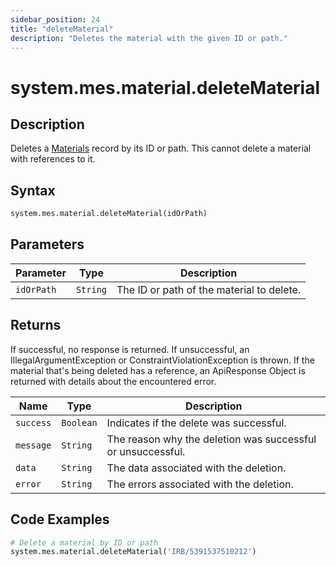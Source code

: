 ```yaml
---
sidebar_position: 24
title: "deleteMaterial"
description: "Deletes the material with the given ID or path."
---
```


# system.mes.material.deleteMaterial

## Description

Deletes a [Materials](../../data-model/material-model/material) record by its ID or path.
This cannot delete a material with references to it.

## Syntax

```python
system.mes.material.deleteMaterial(idOrPath)
```

## Parameters

| Parameter  | Type     | Description                               |
| ---------- | -------- | ----------------------------------------- |
| `idOrPath` | `String` | The ID or path of the material to delete. |

## Returns

If successful, no response is returned. If unsuccessful, an IllegalArgumentException or ConstraintViolationException is thrown.
If the material that's being deleted has a reference, an ApiResponse Object is returned with details about the encountered error.

| Name      | Type      | Description                                                 |
| --------- | --------- | ----------------------------------------------------------- |
| `success` | `Boolean` | Indicates if the delete was successful.                     |
| `message` | `String`  | The reason why the deletion was successful or unsuccessful. |
| `data`    | `String`  | The data associated with the deletion.                      |
| `error`   | `String`  | The errors associated with the deletion.                    |

## Code Examples

```python
# Delete a material by ID or path
system.mes.material.deleteMaterial('IRB/5391537510212')
```
